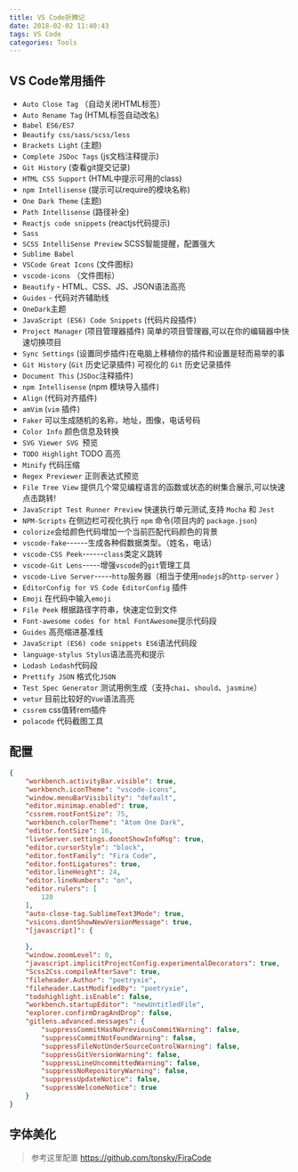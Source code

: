 ```yaml
---
title: VS Code折腾记
date: 2018-02-02 11:40:43
tags: VS Code
categories: Tools
---
```


## VS Code常用插件

- `Auto Close Tag` （自动关闭HTML标签）
- `Auto Rename Tag` (HTML标签自动改名)
- `Babel ES6/ES7` 
- `Beautify css/sass/scss/less`
- `Brackets Light` (主题)
- `Complete JSDoc Tags` (js文档注释提示)
- `Git History` (查看git提交记录)
- `HTML CSS Support` (HTML中提示可用的class)
- `npm Intellisense` (提示可以require的模块名称)
- `One Dark Theme` (主题)
- `Path Intellisense` (路径补全)
- `Reactjs code snippets` (reactjs代码提示)
- `Sass`
- `SCSS IntelliSense Preview`  SCSS智能提醒，配置强大
- `Sublime Babel`
- `VSCode Great Icons` (文件图标)
- `vscode-icons` （文件图标）
- `Beautify` - HTML、CSS、JS、JSON语法高亮
- `Guides` - 代码对齐辅助线
- `OneDark`主题
- `JavaScript (ES6) Code Snippets` (代码片段插件)
- `Project Manager` (项目管理器插件) 简单的项目管理器,可以在你的编辑器中快速切换项目
- `Sync Settings` (设置同步插件)在电脑上移植你的插件和设置是轻而易举的事
- `Git History` (`Git` 历史记录插件) 可视化的 `Git` 历史记录插件
- `Document This` (`JSDoc`注释插件)
- `npm Intellisense` (npm 模块导入插件)
- `Align` (代码对齐插件)
- `amVim` (`vim` 插件)
- `Faker` 可以生成随机的名称，地址，图像，电话号码
- `Color Info` 颜色信息及转换 
- `SVG Viewer SVG `预览
- `TODO Highlight` TODO 高亮
- `Minify` 代码压缩 
- `Regex Previewer` 正则表达式预览
- `File Tree View`  提供几个常见编程语言的函数或状态的树集合展示,可以快速点击跳转!
- `JavaScript Test Runner Preview` 快速执行单元测试,支持 `Mocha` 和 `Jest`
- `NPM-Scripts` 在侧边栏可视化执行 `npm` 命令(项目内的 `package.json`)
- `colorize`会给颜色代码增加一个当前匹配代码颜色的背景
- `vscode-fake`------生成各种假数据类型。（姓名，电话）
- `vscode-CSS Peek`------`class`类定义跳转
- `vscode-Git Lens`-----增强`vscode`的`git`管理工具
- `vscode-Live Server`-----`http`服务器（相当于使用`nodejs`的`http-server` ）
- `EditorConfig for VS Code EditorConfig` 插件
- `Emoji` 在代码中输入`emoji`
- `File Peek` 根据路径字符串，快速定位到文件
- `Font-awesome codes for html FontAwesome`提示代码段
- `Guides` 高亮缩进基准线
- `JavaScript (ES6) code snippets ES6`语法代码段
- `language-stylus Stylus`语法高亮和提示
- `Lodash Lodash`代码段
- `Prettify JSON` 格式化`JSON`
- `Test Spec Generator` 测试用例生成（支持`chai`、`should`、`jasmine`）
- `vetur` 目前比较好的`Vue`语法高亮
- `cssrem` css值转rem插件
- `polacode` 代码截图工具

## 配置

```json
{
    "workbench.activityBar.visible": true,
    "workbench.iconTheme": "vscode-icons",
    "window.menuBarVisibility": "default",
    "editor.minimap.enabled": true,
    "cssrem.rootFontSize": 75,
    "workbench.colorTheme": "Atom One Dark",
    "editor.fontSize": 16,
    "liveServer.settings.donotShowInfoMsg": true,
    "editor.cursorStyle": "block",
    "editor.fontFamily": "Fira Code",
    "editor.fontLigatures": true,
    "editor.lineHeight": 24,
    "editor.lineNumbers": "on",
    "editor.rulers": [
        120
    ],
    "auto-close-tag.SublimeText3Mode": true,
    "vsicons.dontShowNewVersionMessage": true,
    "[javascript]": {
        
    },
    "window.zoomLevel": 0,
    "javascript.implicitProjectConfig.experimentalDecorators": true,
    "Scss2Css.compileAfterSave": true,
    "fileheader.Author": "poetryxie",
    "fileheader.LastModifiedBy": "poetryxie",
    "todohighlight.isEnable": false,
    "workbench.startupEditor": "newUntitledFile",
    "explorer.confirmDragAndDrop": false,
    "gitlens.advanced.messages": {
        "suppressCommitHasNoPreviousCommitWarning": false,
        "suppressCommitNotFoundWarning": false,
        "suppressFileNotUnderSourceControlWarning": false,
        "suppressGitVersionWarning": false,
        "suppressLineUncommittedWarning": false,
        "suppressNoRepositoryWarning": false,
        "suppressUpdateNotice": false,
        "suppressWelcomeNotice": true
    }
}
```

## 字体美化

> 参考这里配置 https://github.com/tonsky/FiraCode